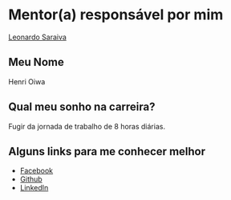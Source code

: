 # Mentor(a) responsável por mim

[Leonardo Saraiva](/profiles/mentors/profiles/leonardo_saraiva.md)

## Meu Nome

Henri Oiwa

## Qual meu sonho na carreira?

Fugir da jornada de trabalho de 8 horas diárias.

## Alguns links para me conhecer melhor

- [Facebook](https://www.facebook.com/henri.oiwa)
- [Github](https://github.com/HenriOiwa)
- [LinkedIn](https://br.linkedin.com/in/henri-oiwa-a07786125)
